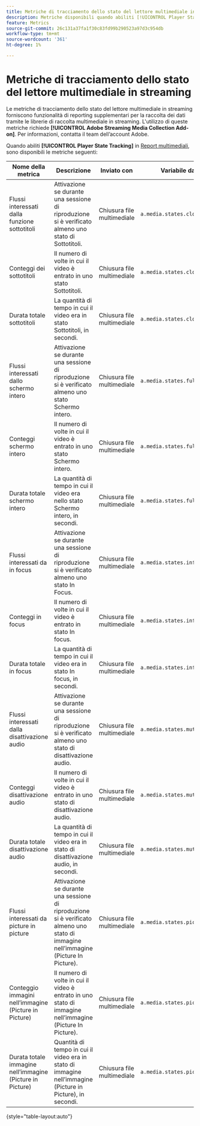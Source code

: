 ```yaml
---
title: Metriche di tracciamento dello stato del lettore multimediale in streaming
description: Metriche disponibili quando abiliti [!UICONTROL Player State Tracking] per una suite di rapporti.
feature: Metrics
source-git-commit: 26c131a37fa1f30c83fd99b290523a97d3c954db
workflow-type: tm+mt
source-wordcount: '361'
ht-degree: 1%

---
```


# Metriche di tracciamento dello stato del lettore multimediale in streaming

Le metriche di tracciamento dello stato del lettore multimediale in streaming forniscono funzionalità di reporting supplementari per la raccolta dei dati tramite le librerie di raccolta multimediale in streaming. L&#39;utilizzo di queste metriche richiede **[!UICONTROL Adobe Streaming Media Collection Add-on]**. Per informazioni, contatta il team dell’account Adobe.

Quando abiliti **[!UICONTROL Player State Tracking]** in [Report multimediali](/help/admin/admin/c-manage-report-suites/c-edit-report-suites/media-management.md), sono disponibili le metriche seguenti:

| Nome della metrica | Descrizione | Inviato con | Variabile dati contestuali |
| --- | --- | --- | --- |
| Flussi interessati dalla funzione sottotitoli | Attivazione se durante una sessione di riproduzione si è verificato almeno uno stato di Sottotitoli. | Chiusura file multimediale | `a.media.states.closedcaptioning.set` |
| Conteggi dei sottotitoli | Il numero di volte in cui il video è entrato in uno stato Sottotitoli. | Chiusura file multimediale | `a.media.states.closedcaptioning.count` |
| Durata totale sottotitoli | La quantità di tempo in cui il video era in stato Sottotitoli, in secondi. | Chiusura file multimediale | `a.media.states.closedcaptioning.time` |
| Flussi interessati dallo schermo intero | Attivazione se durante una sessione di riproduzione si è verificato almeno uno stato Schermo intero. | Chiusura file multimediale | `a.media.states.fullscreen.set` |
| Conteggi schermo intero | Il numero di volte in cui il video è entrato in uno stato Schermo intero. | Chiusura file multimediale | `a.media.states.fullscreen.count` |
| Durata totale schermo intero | La quantità di tempo in cui il video era nello stato Schermo intero, in secondi. | Chiusura file multimediale | `a.media.states.fullscreen.time` |
| Flussi interessati da in focus | Attivazione se durante una sessione di riproduzione si è verificato almeno uno stato In Focus. | Chiusura file multimediale | `a.media.states.infocus.set` |
| Conteggi in focus | Il numero di volte in cui il video è entrato in stato In focus. | Chiusura file multimediale | `a.media.states.infocus.count` |
| Durata totale in focus | La quantità di tempo in cui il video era in stato In focus, in secondi. | Chiusura file multimediale | `a.media.states.infocus.time` |
| Flussi interessati dalla disattivazione audio | Attivazione se durante una sessione di riproduzione si è verificato almeno uno stato di disattivazione audio. | Chiusura file multimediale | `a.media.states.mute.set` |
| Conteggi disattivazione audio | Il numero di volte in cui il video è entrato in uno stato di disattivazione audio. | Chiusura file multimediale | `a.media.states.mute.count` |
| Durata totale disattivazione audio | La quantità di tempo in cui il video era in stato di disattivazione audio, in secondi. | Chiusura file multimediale | `a.media.states.mute.time` |
| Flussi interessati da picture in picture | Attivazione se durante una sessione di riproduzione si è verificato almeno uno stato di immagine nell’immagine (Picture In Picture). | Chiusura file multimediale | `a.media.states.pictureinpicture.set` |
| Conteggio immagini nell’immagine (Picture in Picture) | Il numero di volte in cui il video è entrato in uno stato di immagine nell’immagine (Picture In Picture). | Chiusura file multimediale | `a.media.states.pictureinpicture.count` |
| Durata totale immagine nell’immagine (Picture in Picture) | Quantità di tempo in cui il video era in stato di immagine nell’immagine (Picture in Picture), in secondi. | Chiusura file multimediale | `a.media.states.pictureinpicture.time` |

{style="table-layout:auto"}
